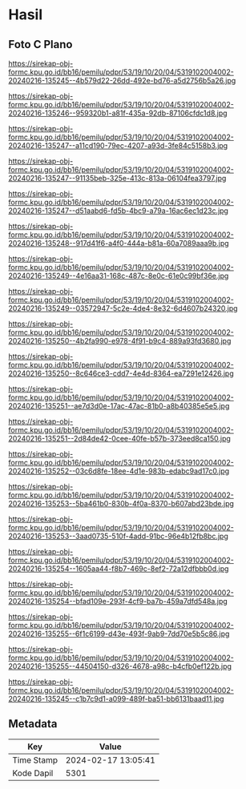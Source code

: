 # Hasil

## Foto C Plano

https://sirekap-obj-formc.kpu.go.id/bb16/pemilu/pdpr/53/19/10/20/04/5319102004002-20240216-135245--4b579d22-26dd-492e-bd76-a5d2756b5a26.jpg

https://sirekap-obj-formc.kpu.go.id/bb16/pemilu/pdpr/53/19/10/20/04/5319102004002-20240216-135246--959320b1-a81f-435a-92db-87106cfdc1d8.jpg

https://sirekap-obj-formc.kpu.go.id/bb16/pemilu/pdpr/53/19/10/20/04/5319102004002-20240216-135247--a11cd190-79ec-4207-a93d-3fe84c5158b3.jpg

https://sirekap-obj-formc.kpu.go.id/bb16/pemilu/pdpr/53/19/10/20/04/5319102004002-20240216-135247--91135beb-325e-413c-813a-06104fea3797.jpg

https://sirekap-obj-formc.kpu.go.id/bb16/pemilu/pdpr/53/19/10/20/04/5319102004002-20240216-135247--d51aabd6-fd5b-4bc9-a79a-16ac6ec1d23c.jpg

https://sirekap-obj-formc.kpu.go.id/bb16/pemilu/pdpr/53/19/10/20/04/5319102004002-20240216-135248--917d41f6-a4f0-444a-b81a-60a7089aaa9b.jpg

https://sirekap-obj-formc.kpu.go.id/bb16/pemilu/pdpr/53/19/10/20/04/5319102004002-20240216-135249--4e16aa31-168c-487c-8e0c-61e0c99bf36e.jpg

https://sirekap-obj-formc.kpu.go.id/bb16/pemilu/pdpr/53/19/10/20/04/5319102004002-20240216-135249--03572947-5c2e-4de4-8e32-6d4607b24320.jpg

https://sirekap-obj-formc.kpu.go.id/bb16/pemilu/pdpr/53/19/10/20/04/5319102004002-20240216-135250--4b2fa990-e978-4f91-b9c4-889a93fd3680.jpg

https://sirekap-obj-formc.kpu.go.id/bb16/pemilu/pdpr/53/19/10/20/04/5319102004002-20240216-135250--8c646ce3-cdd7-4e4d-8364-ea7291e12426.jpg

https://sirekap-obj-formc.kpu.go.id/bb16/pemilu/pdpr/53/19/10/20/04/5319102004002-20240216-135251--ae7d3d0e-17ac-47ac-81b0-a8b40385e5e5.jpg

https://sirekap-obj-formc.kpu.go.id/bb16/pemilu/pdpr/53/19/10/20/04/5319102004002-20240216-135251--2d84de42-0cee-40fe-b57b-373eed8ca150.jpg

https://sirekap-obj-formc.kpu.go.id/bb16/pemilu/pdpr/53/19/10/20/04/5319102004002-20240216-135252--03c6d8fe-18ee-4d1e-983b-edabc9ad17c0.jpg

https://sirekap-obj-formc.kpu.go.id/bb16/pemilu/pdpr/53/19/10/20/04/5319102004002-20240216-135253--5ba461b0-830b-4f0a-8370-b607abd23bde.jpg

https://sirekap-obj-formc.kpu.go.id/bb16/pemilu/pdpr/53/19/10/20/04/5319102004002-20240216-135253--3aad0735-510f-4add-91bc-96e4b12fb8bc.jpg

https://sirekap-obj-formc.kpu.go.id/bb16/pemilu/pdpr/53/19/10/20/04/5319102004002-20240216-135254--1605aa44-f8b7-469c-8ef2-72a12dfbbb0d.jpg

https://sirekap-obj-formc.kpu.go.id/bb16/pemilu/pdpr/53/19/10/20/04/5319102004002-20240216-135254--bfad109e-293f-4cf9-ba7b-459a7dfd548a.jpg

https://sirekap-obj-formc.kpu.go.id/bb16/pemilu/pdpr/53/19/10/20/04/5319102004002-20240216-135255--6f1c6199-d43e-493f-9ab9-7dd70e5b5c86.jpg

https://sirekap-obj-formc.kpu.go.id/bb16/pemilu/pdpr/53/19/10/20/04/5319102004002-20240216-135255--44504150-d326-4678-a98c-b4cfb0ef122b.jpg

https://sirekap-obj-formc.kpu.go.id/bb16/pemilu/pdpr/53/19/10/20/04/5319102004002-20240216-135245--c1b7c9d1-a099-489f-ba51-bb6131baad11.jpg


## Metadata

| Key        | Value               |
| ---------- | ------------------- |
| Time Stamp | 2024-02-17 13:05:41 |
| Kode Dapil | 5301                |



